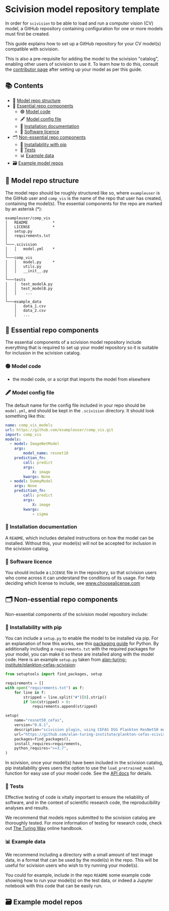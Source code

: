 # Scivision model repository template

In order for `scivision` to be able to load and run a computer vision (CV) model, a GitHub repository containing configuration for one or more models must first be created.

This guide explains how to set up a GitHub repository for your CV model(s) compatible with scivision.

This is also a pre-requisite for adding the model to the scivision "catalog", enabling other users of scivision to use it. To learn how to do this, consult the [contributor page](../contributing.md#gift-extending-the-scivision-catalog) after setting up your model as per this guide.

## 📚 Contents

- 🧱 [Model repo structure](#-model-repo-structure)
- 📁 [Essential repo components](#-essential-repo-components)
  - 🟢 [Model code](#-model-code)
  - 🖋️ [Model config file](#%EF%B8%8F-model-config-file)
  <!-- - Model adapter code (TODO: for a later version of scivision)-->
  - 📄 [Installation documentation](#-installation-documentation)
  - 📜 [Software licence](#-software-licence)
- 🗂️ [Non-essential repo components](#%EF%B8%8F-non-essential-repo-components)
  - 🐍 [Installability with pip](#-installability-with-pip)
  - 🧪 [Tests](#-tests)
  - 📊 [Example data](#-example-data)
- 🗃️ [Example model repos](#%EF%B8%8F-example-model-repos)

## 🧱 Model repo structure

The model repo should be roughly structured like so, where `exampleuser` is the GitHub user and `comp_vis` is the name of the repo that user has created, containing the model(s). The essential components for the repo are marked by an asterisk (*):

```
exampleuser/comp_vis
│   README           *
│   LICENSE          *
│   setup.py
│   requirements.txt
│   
└───.scivision
│   │   model.yml    *
│   
└───comp_vis
│   │   model.py     *
│   │   utils.py
│   │   __init__.py
│   
└───tests
│   │  test_modelA.py
│   │  test_modelB.py
│   │    ...
│   
└───example_data
    │   data_1.csv
    │   data_2.csv
    │   ...
```

## 📁 Essential repo components

The essential components of a scivision model repository include everything that is required to set up your model repository so it is suitable for inclusion in the scivision catalog.

### 🟢 Model code

- the model code, or a script that imports the model from elsewhere

### 🖋️ Model config file

The default name for the config file included in your repo should be `model.yml`, and should be kept in the `.scivision` directory. It should look something like this:

```yaml
name: comp_vis_models
url: https://github.com/exampleuser/comp_vis.git
import: comp_vis
models:
  - model: ImageNetModel
    args:
        model_name: resnet18
    prediction_fn:
        call: predict
        args:
            X: image
        kwargs: None
  - model: DummyModel
    args: None
    prediction_fn:
        call: predict
        args:
            X: image
        kwargs:
            - sigma
```

### 📄 Installation documentation

A `README`, which includes detailed instructions on how the model can be installed. Without this, your model(s) will not be accepted for inclusion in the scivision catalog.

### 📜 Software licence

You should include a `LICENSE` file in the repository, so that scivision users who come across it can understand the conditions of its usage. For help deciding which license to include, see www.choosealicense.com

## 🗂️ Non-essential repo components

Non-essential components of the scivision model repository include:

### 🐍 Installability with pip

You can include a `setup.py` to enable the model to be installed via pip. For an explanation of how this works,  see this [packaging guide](https://packaging.python.org/en/latest/tutorials/packaging-projects/#configuring-metadata) for Python. By additionally including a `requirements.txt` with the required packages for your model, you can make it so these are installed along with the model code. Here is an example `setup.py` taken from [alan-turing-institute/plankton-cefas-scivision](https://github.com/alan-turing-institute/plankton-cefas-scivision):

```python
from setuptools import find_packages, setup

requirements = []
with open("requirements.txt") as f:
    for line in f:
        stripped = line.split("#")[0].strip()
        if len(stripped) > 0:
            requirements.append(stripped)

setup(
    name="resnet50_cefas",
    version="0.0.1",
    description="scivision plugin, using CEFAS DSG Plankton ResNet50 model",
    url="https://github.com/alan-turing-institute/plankton-cefas-scivision",
    packages=find_packages(),
    install_requires=requirements,
    python_requires=">=3.7",
)
```

In scivision, once your model(s) have been included in the scivision catalog, pip installability gives users the option to use the `load_pretrained_model` function for easy use of your model code. See the [API docs](https://scivision.readthedocs.io/en/latest/api.html) for details.

### 🧪 Tests

Effective testing of code is vitally important to ensure the reliability of software, and in the context of scientific research code, the reproducibility analyses and results.

We recommend that models repos submitted to the scivision catalog are thoroughly tested. For more information of testing for research code, check out [The Turing Way](https://the-turing-way.netlify.app/reproducible-research/testing.html) online handbook.

### 📊 Example data

We recommend including a directory with a small amount of test image data, in a format that can be used by the model(s) in the repo. This will be useful for scivision users who wish to try running your model(s).

You could for example, include in the repo `README` some example code showing how to run your model(s) on the test data, or indeed a Jupyter notebook with this code that can be easily run.

## 🗃️ Example model repos



